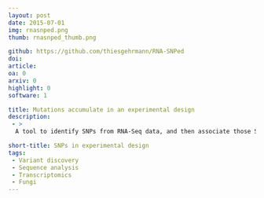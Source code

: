 ```yaml
---
layout: post
date: 2015-07-01
img: rnasnped.png
thumb: rnasnped_thumb.png

github: https://github.com/thiesgehrmann/RNA-SNPed
doi: 
article:
oa: 0
arxiv: 0
highlight: 0
software: 1

title: Mutations accumulate in an experimental design
description:
 - >
  A tool to identify SNPs from RNA-Seq data, and then associate those SNPs to individual plates in an experimental design.

short-title: SNPs in experimental design
tags:
 - Variant discovery
 - Sequence analysis
 - Transcriptomics
 - Fungi
---
```


